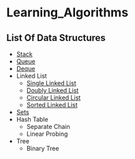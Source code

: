 # Learning_Algorithms

## List Of Data Structures 
* [Stack](./docs/Stack.md)
* [Queue](./docs/Queue.md)
* [Deque](./docs/Deque.md)
* Linked List
  * [Single Linked List](./docs/SingleLinkedList.md)
  * [Doubly Linked List](./docs/DoublyLinkedList.md)
  * [Circular Linked List](./docs/CircularLinkedList.md)
  * [Sorted Linked List](./docs/SortedListedList.md)
* [Sets](./docs/Set.md)
* Hash Table
  * Separate Chain
  * Linear Probing
* Tree
  * Binary Tree
  